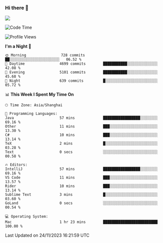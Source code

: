 ### Hi there 👋

<!--
**JJAYCHEN1e/jjaychen1e** is a ✨ _special_ ✨ repository because its `README.md` (this file) appears on your GitHub profile.

Here are some ideas to get you started:

- 🔭 I’m currently working on ...
- 🌱 I’m currently learning ...
- 👯 I’m looking to collaborate on ...
- 🤔 I’m looking for help with ...
- 💬 Ask me about ...
- 📫 How to reach me: ...
- 😄 Pronouns: ...
- ⚡ Fun fact: ...
-->

[![](https://github-readme-stats.vercel.app/api?username=jjaychen1e&show_icons=true)](https://github.com/jjaychen1e/github-readme-stats?count_private=true)

<!--START_SECTION:waka-->
![Code Time](http://img.shields.io/badge/Code%20Time-886%20hrs%2013%20mins-blue)

![Profile Views](http://img.shields.io/badge/Profile%20Views-0-blue)

**I'm a Night 🦉** 

```text
🌞 Morning                728 commits         ██░░░░░░░░░░░░░░░░░░░░░░░   06.52 % 
🌆 Daytime                4699 commits        ███████████░░░░░░░░░░░░░░   42.08 % 
🌃 Evening                5101 commits        ███████████░░░░░░░░░░░░░░   45.68 % 
🌙 Night                  639 commits         █░░░░░░░░░░░░░░░░░░░░░░░░   05.72 % 
```


📊 **This Week I Spent My Time On** 

```text
🕑︎ Time Zone: Asia/Shanghai

💬 Programming Languages: 
Java                     57 mins             █████████████████░░░░░░░░   69.16 % 
Other                    11 mins             ███░░░░░░░░░░░░░░░░░░░░░░   13.30 % 
C#                       10 mins             ███░░░░░░░░░░░░░░░░░░░░░░   13.14 % 
TeX                      2 mins              █░░░░░░░░░░░░░░░░░░░░░░░░   03.28 % 
Text                     0 secs              ░░░░░░░░░░░░░░░░░░░░░░░░░   00.58 % 

🔥 Editors: 
IntelliJ                 57 mins             █████████████████░░░░░░░░   69.16 % 
VS Code                  11 mins             ███░░░░░░░░░░░░░░░░░░░░░░   13.57 % 
Rider                    10 mins             ███░░░░░░░░░░░░░░░░░░░░░░   13.14 % 
Sublime Text             3 mins              █░░░░░░░░░░░░░░░░░░░░░░░░   03.60 % 
GoLand                   0 secs              ░░░░░░░░░░░░░░░░░░░░░░░░░   00.54 % 

💻 Operating System: 
Mac                      1 hr 23 mins        █████████████████████████   100.00 % 
```


 Last Updated on 24/11/2023 16:21:59 UTC
<!--END_SECTION:waka-->
